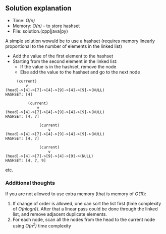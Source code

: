 ## Solution explanation
* Time: _O(n)_
* Memory: _O(n)_ - to store hashset
* File: solution.(cpp|java|py)

A simple solution wowuld be to use a hashset (requires memory linearly proportional to the number of elements in the linked list)

* Add the value of the first element to the hashset
* Starting from the second element in the linked list:
  * If the value is in the hashset, remove the node
  * Else add the value to the hashset and go to the next node

```
     (current)
         v
(head)->[4]->[7]->[4]->[9]->[4]->[9]->(NULL)
HASHSET: [4]
```

```
          (current)
              v
(head)->[4]->[7]->[4]->[9]->[4]->[9]->(NULL)
HASHSET: [4, 7]
```

```
               (current)
                   v
(head)->[4]->[7]->[4]->[9]->[4]->[9]->(NULL)
HASHSET: [4, 7]
```

```
               (current)
                   v
(head)->[4]->[7]->[9]->[4]->[9]->(NULL)
HASHSET: [4, 7, 9]
```

etc.

### Additional thoughts
If you are not allowed to use extra memory (that is memory of _O(1)_):
1. If change of order is allowed, one can sort the list first (time complexity of _O(nlogn)_). After that a linear pass could be done through the linked list, and remove adjacent duplicate elements.
2. For each node, scan all the nodes from the head to the current node using _O(n<sup>2</sup>)_ time complexity
